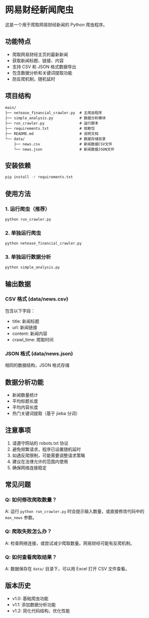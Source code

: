 # 网易财经新闻爬虫

这是一个用于爬取网易财经新闻的 Python 爬虫程序。

## 功能特点

- 爬取网易财经主页的最新新闻
- 获取新闻标题、链接、内容
- 支持 CSV 和 JSON 格式数据导出
- 包含数据分析和关键词提取功能
- 防反爬机制，随机延时

## 项目结构

```
main/
├── netease_financial_crawler.py  # 主爬虫程序
├── simple_analysis.py            # 数据分析模块
├── run_crawler.py                # 运行脚本
├── requirements.txt              # 依赖包
├── README.md                     # 说明文档
└── data/                         # 数据存储目录
    ├── news.csv                  # 新闻数据CSV文件
    └── news.json                 # 新闻数据JSON文件
```

## 安装依赖

```bash
pip install -r requirements.txt
```

## 使用方法

### 1. 运行爬虫（推荐）

```bash
python run_crawler.py
```

### 2. 单独运行爬虫

```bash
python netease_financial_crawler.py
```

### 3. 单独运行数据分析

```bash
python simple_analysis.py
```

## 输出数据

### CSV 格式 (data/news.csv)

包含以下字段：

- title: 新闻标题
- url: 新闻链接
- content: 新闻内容
- crawl_time: 爬取时间

### JSON 格式 (data/news.json)

相同的数据结构，JSON 格式存储

## 数据分析功能

- 新闻数量统计
- 平均标题长度
- 平均内容长度
- 热门关键词提取（基于 jieba 分词）

## 注意事项

1. 请遵守网站的 robots.txt 协议
2. 避免频繁请求，程序已设置随机延时
3. 如遇反爬限制，可能需要调整请求策略
4. 建议在法律允许的范围内使用
5. 确保网络连接稳定

## 常见问题

### Q: 如何修改爬取数量？

A: 运行 `python run_crawler.py` 时会提示输入数量，或直接修改代码中的 `max_news` 参数。

### Q: 爬取失败怎么办？

A: 检查网络连接，或尝试减少爬取数量。网易财经可能有反爬机制。

### Q: 如何查看爬取结果？

A: 数据保存在 `data/` 目录下，可以用 Excel 打开 CSV 文件查看。

## 版本历史

- v1.0: 基础爬虫功能
- v1.1: 添加数据分析功能
- v1.2: 简化代码结构，优化性能
